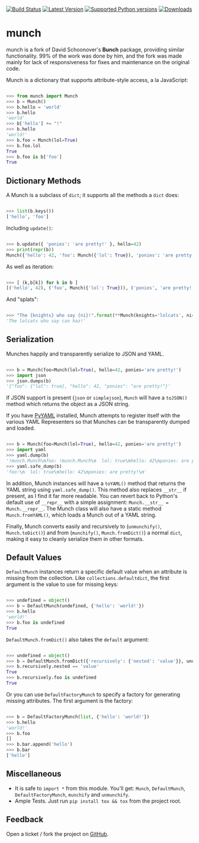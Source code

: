 [![Build Status](https://travis-ci.org/Infinidat/munch.svg?branch=master)](https://travis-ci.org/Infinidat/munch)
[![Latest Version](https://img.shields.io/pypi/v/munch.svg)](https://pypi.python.org/pypi/munch/)
[![Supported Python versions](https://img.shields.io/pypi/pyversions/munch.svg)](https://pypi.python.org/pypi/munch/)
[![Downloads](https://img.shields.io/pypi/dm/munch.svg)](https://pypi.python.org/pypi/munch/)

munch
==========

munch is a fork of David Schoonover's **Bunch** package, providing similar functionality. 99% of the work was done by him, and the fork was made mainly for lack of responsiveness for fixes and maintenance on the original code.

Munch is a dictionary that supports attribute-style access, a la JavaScript:

```python

>>> from munch import Munch
>>> b = Munch()
>>> b.hello = 'world'
>>> b.hello
'world'
>>> b['hello'] += "!"
>>> b.hello
'world!'
>>> b.foo = Munch(lol=True)
>>> b.foo.lol
True
>>> b.foo is b['foo']
True

```


Dictionary Methods
------------------

A Munch is a subclass of ``dict``; it supports all the methods a ``dict`` does:

```python

>>> list(b.keys())
['hello', 'foo']

```

Including ``update()``:

```python

>>> b.update({ 'ponies': 'are pretty!' }, hello=42)
>>> print(repr(b))
Munch({'hello': 42, 'foo': Munch({'lol': True}), 'ponies': 'are pretty!'})

```

As well as iteration:

```python

>>> [ (k,b[k]) for k in b ]
[('hello', 42), ('foo', Munch({'lol': True})), ('ponies', 'are pretty!')]

```

And "splats":

```python

>>> "The {knights} who say {ni}!".format(**Munch(knights='lolcats', ni='can haz'))
'The lolcats who say can haz!'

```


Serialization
-------------

Munches happily and transparently serialize to JSON and YAML.

```python

>>> b = Munch(foo=Munch(lol=True), hello=42, ponies='are pretty!')
>>> import json
>>> json.dumps(b)
'{"foo": {"lol": true}, "hello": 42, "ponies": "are pretty!"}'

```

If JSON support is present (``json`` or ``simplejson``), ``Munch`` will have a ``toJSON()`` method which returns the object as a JSON string.

If you have [PyYAML](http://pyyaml.org/wiki/PyYAML) installed, Munch attempts to register itself with the various YAML Representers so that Munches can be transparently dumped and loaded.

```python

>>> b = Munch(foo=Munch(lol=True), hello=42, ponies='are pretty!')
>>> import yaml
>>> yaml.dump(b)
'!munch.Munch\nfoo: !munch.Munch\n  lol: true\nhello: 42\nponies: are pretty!\n'
>>> yaml.safe_dump(b)
'foo:\n  lol: true\nhello: 42\nponies: are pretty!\n'

```

In addition, Munch instances will have a ``toYAML()`` method that returns the YAML string using ``yaml.safe_dump()``. This method also replaces ``__str__`` if present, as I find it far more readable. You can revert back to Python's default use of ``__repr__`` with a simple assignment: ``Munch.__str__ = Munch.__repr__``. The Munch class will also have a static method ``Munch.fromYAML()``, which loads a Munch out of a YAML string.

Finally, Munch converts easily and recursively to (``unmunchify()``, ``Munch.toDict()``) and from (``munchify()``, ``Munch.fromDict()``) a normal ``dict``, making it easy to cleanly serialize them in other formats.


Default Values
--------------

``DefaultMunch`` instances return a specific default value when an attribute is missing from the collection. Like ``collections.defaultdict``, the first argument is the value to use for missing keys:

```python

>>> undefined = object()
>>> b = DefaultMunch(undefined, {'hello': 'world!'})
>>> b.hello
'world!'
>>> b.foo is undefined
True

```

``DefaultMunch.fromDict()`` also takes the ``default`` argument:

```python

>>> undefined = object()
>>> b = DefaultMunch.fromDict({'recursively': {'nested': 'value'}}, undefined)
>>> b.recursively.nested == 'value'
True
>>> b.recursively.foo is undefined
True

```

Or you can use ``DefaultFactoryMunch`` to specify a factory for generating missing attributes. The first argument is the factory:

```python

>>> b = DefaultFactoryMunch(list, {'hello': 'world!'})
>>> b.hello
'world!'
>>> b.foo
[]
>>> b.bar.append('hello')
>>> b.bar
['hello']

```


Miscellaneous
-------------

* It is safe to ``import *`` from this module. You'll get: ``Munch``, ``DefaultMunch``, ``DefaultFactoryMunch``, ``munchify`` and ``unmunchify``.
* Ample Tests. Just run ``pip install tox && tox`` from the project root.

Feedback
--------

Open a ticket / fork the project on [GitHub](http://github.com/Infinidat/munch).
